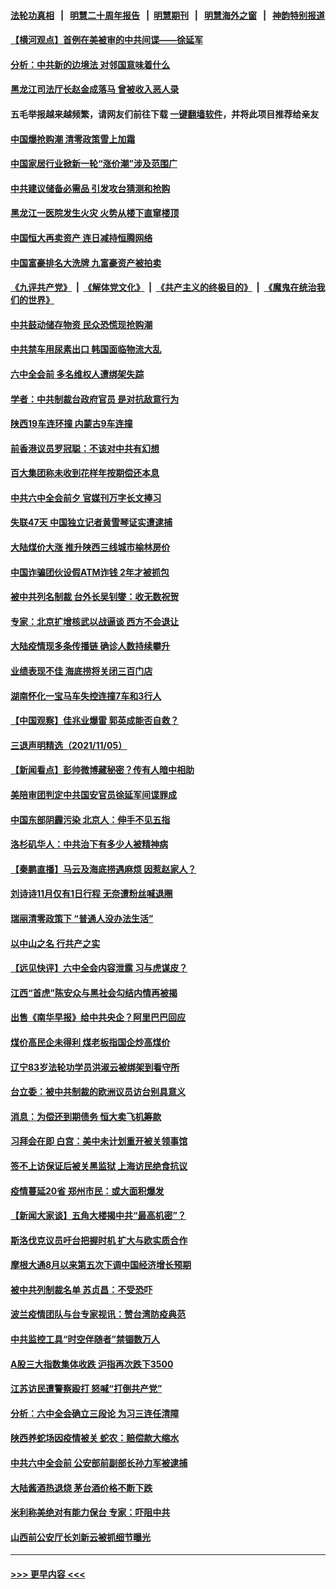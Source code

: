 #### [法轮功真相](https://github.com/gfw-breaker/truth/blob/master/README.md?t=0) &nbsp;&nbsp;|&nbsp;&nbsp; [明慧二十周年报告](https://github.com/gfw-breaker/mh-reports/blob/master/README.md?t=0) &nbsp;&nbsp;|&nbsp;&nbsp;[明慧期刊](https://github.com/gfw-breaker/mh-qikan) &nbsp;&nbsp;|&nbsp;&nbsp; [明慧海外之窗](https://github.com/gfw-breaker/mh-news/blob/master/README.md?t=0) &nbsp;&nbsp;|&nbsp;&nbsp; [神韵特别报道](https://github.com/gfw-breaker/mh-news/blob/master/shenyun.md?t=0)
#### [【横河观点】首例在美被审的中共间谍——徐延军](../pages/nsc413/n13358506.md?t=11070750) 
#### [分析：中共新的边境法 对邻国意味着什么](../pages/nsc413/n13358299.md?t=11070750) 
#### [黑龙江司法厅长赵金成落马 曾被收入恶人录](../pages/nsc413/n13358407.md?t=11070750) 
#### 五毛举报越来越频繁，请网友们前往下载 [一键翻墙软件](https://github.com/gfw-breaker/ssr-accounts)，并将此项目推荐给亲友
#### [中国爆抢购潮 清零政策雪上加霜](../pages/nsc413/n13358365.md?t=11070750) 
#### [中国家居行业掀新一轮“涨价潮”涉及范围广](../pages/nsc413/n13358363.md?t=11070750) 
#### [中共建议储备必需品 引发攻台猜测和抢购](../pages/nsc413/n13358287.md?t=11070750) 
#### [黑龙江一医院发生火灾 火势从楼下直窜楼顶](../pages/nsc413/n13358304.md?t=11070750) 
#### [中国恒大再卖资产 连日减持恒腾网络](../pages/nsc413/n13358272.md?t=11070750) 
#### [中国富豪排名大洗牌 九富豪资产被拍卖](../pages/nsc413/n13357114.md?t=11070750) 
#### [《九评共产党》](https://github.com/begood0513/9ping.md/blob/master/README.md) &nbsp;|&nbsp; [《解体党文化》](../../../../jtdwh.md/blob/master/README.md)  &nbsp;|&nbsp; [《共产主义的终极目的》](../../../../gczydzjmd.md/blob/master/README.md) &nbsp;|&nbsp; [《魔鬼在统治我们的世界》](../../../../mgztzwmdsj.md/blob/master/README.md) 
#### [中共鼓动储存物资 民众恐慌现抢购潮](../pages/nsc413/n13357092.md?t=11070750) 
#### [中共禁车用尿素出口 韩国面临物流大乱](../pages/nsc413/n13357089.md?t=11070750) 
#### [六中全会前 多名维权人遭绑架失踪](../pages/nsc413/n13357986.md?t=11070750) 
#### [学者：中共制裁台政府官员 是对抗敌意行为](../pages/nsc413/n13357604.md?t=11070750) 
#### [陕西19车连环撞 内蒙古9车连撞](../pages/nsc413/n13357587.md?t=11070750) 
#### [前香港议员罗冠聪：不该对中共有幻想](../pages/nsc413/n13357561.md?t=11070750) 
#### [百大集团称未收到花样年按期偿还本息](../pages/nsc413/n13357436.md?t=11070750) 
#### [中共六中全会前夕 官媒刊万字长文捧习](../pages/nsc413/n13357579.md?t=11070750) 
#### [失联47天 中国独立记者黄雪琴证实遭逮捕](../pages/nsc413/n13357488.md?t=11070750) 
#### [大陆煤价大涨 推升陕西三线城市榆林房价](../pages/nsc413/n13357126.md?t=11070750) 
#### [中国诈骗团伙设假ATM诈钱 2年才被抓包](../pages/nsc413/n13357472.md?t=11070750) 
#### [被中共列名制裁 台外长吴钊燮：收无数祝贺](../pages/nsc413/n13357238.md?t=11070750) 
#### [专家：北京扩增核武以战逼谈 西方不会退让](../pages/nsc413/n13357317.md?t=11070750) 
#### [大陆疫情现多条传播链 确诊人数持续攀升](../pages/nsc413/n13357306.md?t=11070750) 
#### [业绩表现不佳 海底捞将关闭三百门店](../pages/nsc413/n13357046.md?t=11070750) 
#### [湖南怀化一宝马车失控连撞7车和3行人](../pages/nsc413/n13357021.md?t=11070750) 
#### [【中国观察】佳兆业爆雷 郭英成能否自救？](../pages/nsc413/n13355560.md?t=11070750) 
#### [三退声明精选（2021/11/05）](../pages/nsc413/n13356983.md?t=11070750) 
#### [【新闻看点】彭帅微博藏秘密？传有人暗中相助](../pages/nsc413/n13356390.md?t=11070750) 
#### [美陪审团判定中共国安官员徐延军间谍罪成](../pages/nsc413/n13356896.md?t=11070750) 
#### [中国东部阴霾污染 北京人：伸手不见五指](../pages/nsc413/n13356345.md?t=11070750) 
#### [洛杉矶华人：中共治下有多少人被精神病](../pages/nsc413/n13356929.md?t=11070750) 
#### [【秦鹏直播】马云及海底捞遇麻烦 因惹赵家人？](../pages/nsc413/n13356732.md?t=11070750) 
#### [刘诗诗11月仅有1日行程 无奈遭粉丝喊退圈](../pages/nsc413/n13356456.md?t=11070750) 
#### [瑞丽清零政策下 “普通人没办法生活”](../pages/nsc413/n13356581.md?t=11070750) 
#### [以中山之名 行共产之实](../pages/nsc413/n13346437.md?t=11070750) 
#### [【远见快评】六中全会内容泄露 习与虎谋皮？](../pages/nsc413/n13356789.md?t=11070750) 
#### [江西“首虎”陈安众与黑社会勾结内情再被揭](../pages/nsc413/n13356633.md?t=11070750) 
#### [出售《南华早报》给中共央企？阿里巴巴回应](../pages/nsc413/n13356606.md?t=11070750) 
#### [煤价高民企未得利 煤老板指国企炒高煤价](../pages/nsc413/n13352155.md?t=11070750) 
#### [辽宁83岁法轮功学员洪淑云被绑架到看守所](../pages/nsc413/n13355933.md?t=11070750) 
#### [台立委：被中共制裁的欧洲议员访台别具意义](../pages/nsc413/n13344424.md?t=11070750) 
#### [消息：为偿还到期债务 恒大卖飞机筹款](../pages/nsc413/n13356427.md?t=11070750) 
#### [习拜会在即 白宫：美中未计划重开被关领事馆](../pages/nsc413/n13356069.md?t=11070750) 
#### [签不上访保证后被关黑监狱 上海访民绝食抗议](../pages/nsc413/n13356090.md?t=11070750) 
#### [疫情蔓延20省 郑州市民：或大面积爆发](../pages/nsc413/n13354778.md?t=11070750) 
#### [【新闻大家谈】五角大楼揭中共“最高机密”？](../pages/nsc413/n13355885.md?t=11070750) 
#### [斯洛伐克议员吁台把握时机 扩大与欧实质合作](../pages/nsc413/n13355774.md?t=11070750) 
#### [摩根大通8月以来第五次下调中国经济增长预期](../pages/nsc413/n13355881.md?t=11070750) 
#### [被中共列制裁名单 苏贞昌：不受恐吓](../pages/nsc413/n13355619.md?t=11070750) 
#### [波兰疫情团队与台专家视讯：赞台湾防疫典范](../pages/nsc413/n13355357.md?t=11070750) 
#### [中共监控工具“时空伴随者”禁锢数万人](../pages/nsc413/n13355618.md?t=11070750) 
#### [A股三大指数集体收跌 沪指再次跌下3500](../pages/nsc413/n13355448.md?t=11070750) 
#### [江苏访民遭警察殴打 怒喊“打倒共产党”](../pages/nsc413/n13354618.md?t=11070750) 
#### [分析：六中全会确立三段论 为习三连任清障](../pages/nsc413/n13355472.md?t=11070750) 
#### [陕西养蛇场因疫情被关 蛇农：赔偿款大缩水](../pages/nsc413/n13355346.md?t=11070750) 
#### [中共六中全会前 公安部前副部长孙力军被逮捕](../pages/nsc413/n13355259.md?t=11070750) 
#### [大陆酱酒热退烧 茅台酒价格不断下跌](../pages/nsc413/n13354707.md?t=11070750) 
#### [米利称美绝对有能力保台 专家：吓阻中共](../pages/nsc413/n13355319.md?t=11070750) 
#### [山西前公安厅长刘新云被抓细节曝光](../pages/nsc413/n13354799.md?t=11070750) 

----
#### [ >>> 更早内容 <<< ](../indexes/nsc413-earlier.md)
